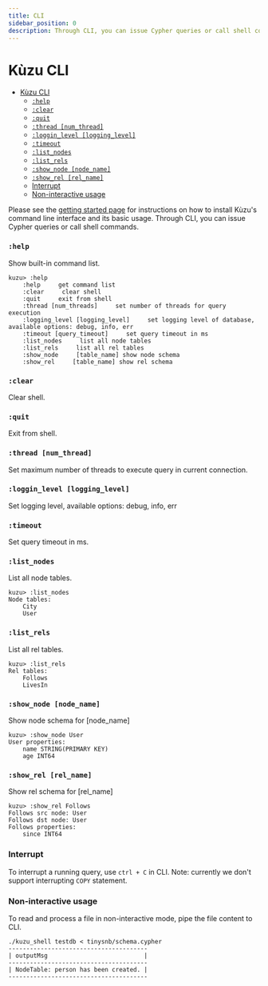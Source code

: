 ```yaml
---
title: CLI
sidebar_position: 0
description: Through CLI, you can issue Cypher queries or call shell commands.
---
```


# Kùzu CLI

- [Kùzu CLI](#kùzu-cli)
    - [`:help`](#help)
    - [`:clear`](#clear)
    - [`:quit`](#quit)
    - [`:thread [num_thread]`](#thread-num_thread)
    - [`:loggin_level [logging_level]`](#loggin_level-logging_level)
    - [`:timeout`](#timeout)
    - [`:list_nodes`](#list_nodes)
    - [`:list_rels`](#list_rels)
    - [`:show_node [node_name]`](#show_node-node_name)
    - [`:show_rel [rel_name]`](#show_rel-rel_name)
    - [Interrupt](#interrupt)
    - [Non-interactive usage](#non-interactive-usage)
  
Please see the [getting started page](../getting-started/cli.md) for instructions on how
to install Kùzu's command line interface and its basic usage. Through CLI, you can issue Cypher queries or call shell commands.

### `:help`
Show built-in command list.

```
kuzu> :help
    :help     get command list
    :clear     clear shell
    :quit     exit from shell
    :thread [num_threads]     set number of threads for query execution
    :logging_level [logging_level]     set logging level of database, available options: debug, info, err
    :timeout [query_timeout]     set query timeout in ms
    :list_nodes     list all node tables
    :list_rels     list all rel tables
    :show_node     [table_name] show node schema
    :show_rel     [table_name] show rel schema
```

### `:clear`
Clear shell.

### `:quit`
Exit from shell.

### `:thread [num_thread]`
Set maximum number of threads to execute query in current connection.

### `:loggin_level [logging_level]`
Set logging level, available options: debug, info, err

### `:timeout`
Set query timeout in ms.

### `:list_nodes`
List all node tables.

```
kuzu> :list_nodes
Node tables:
	City
	User
```

### `:list_rels`
List all rel tables.

```
kuzu> :list_rels
Rel tables:
	Follows
	LivesIn
```

### `:show_node [node_name]` 
Show node schema for [node_name]

```
kuzu> :show_node User
User properties:
	name STRING(PRIMARY KEY)
	age INT64
```

### `:show_rel [rel_name]` 
Show rel schema for [rel_name]

```
kuzu> :show_rel Follows
Follows src node: User
Follows dst node: User
Follows properties:
	since INT64
```
### Interrupt
To interrupt a running query, use `ctrl + C` in CLI. Note: currently we don't support interrupting `COPY` statement.

### Non-interactive usage
To read and process a file in non-interactive mode, pipe the file content to CLI.
```
./kuzu_shell testdb < tinysnb/schema.cypher
---------------------------------------
| outputMsg                           |
---------------------------------------
| NodeTable: person has been created. |
---------------------------------------

``` 
